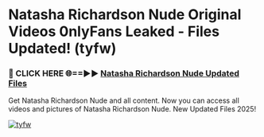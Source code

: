 # Natasha Richardson Nude Original Videos 0nlyFans Leaked - Files Updated! (tyfw)

<h3>🔴 CLICK HERE 🌐==►► <a href="https://tinyurl.com/yrmya6cz" rel="nofollow">Natasha Richardson Nude Updated Files</a></h3>

Get Natasha Richardson Nude and all content. Now you can access all videos and pictures of Natasha Richardson Nude. New Updated Files 2025!

[![tyfw](https://i.imgur.com/FMdXYCs.gif)](https://tinyurl.com/yrmya6cz)
